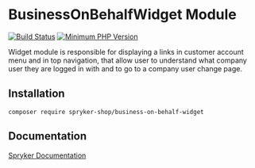 # BusinessOnBehalfWidget Module
[![Build Status](https://travis-ci.org/spryker-shop/business-on-behalf-widget.svg)](https://travis-ci.org/spryker-shop/business-on-behalf-widget)
[![Minimum PHP Version](https://img.shields.io/badge/php-%3E%3D%207.3-8892BF.svg)](https://php.net/)

Widget module is responsible for displaying a
links in customer account menu and in top navigation,
that allow user to understand what company user they are
logged in with and to go to a company user change page.

## Installation

```
composer require spryker-shop/business-on-behalf-widget
```

## Documentation

[Spryker Documentation](https://academy.spryker.com/developing_with_spryker/module_guide/modules.html)
